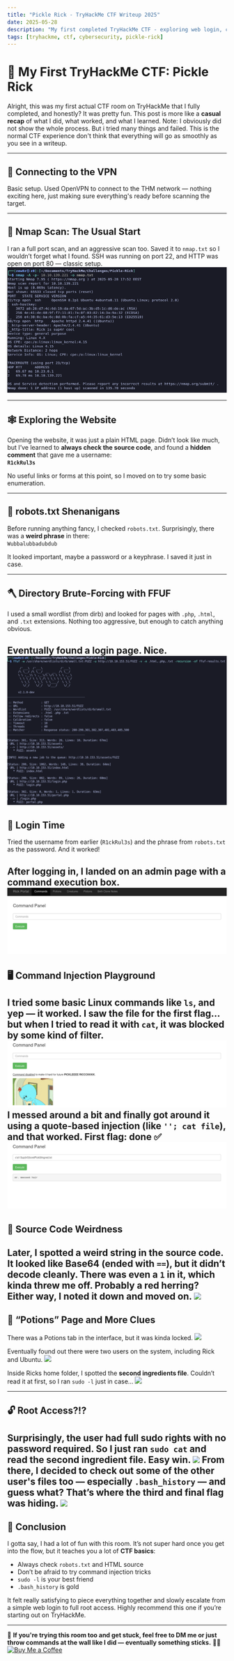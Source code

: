 ```yaml
---
title: "Pickle Rick - TryHackMe CTF Writeup 2025"
date: 2025-05-28
description: "My first completed TryHackMe CTF - exploring web login, command injection, and privilege escalation."
tags: [tryhackme, ctf, cybersecurity, pickle-rick]
---
```


# 🧠 My First TryHackMe CTF: Pickle Rick

Alright, this was my first actual CTF room on TryHackMe that I fully completed, and honestly? It was pretty fun. This post is more like a **casual recap** of what I did, what worked, and what I learned. 
Note: I obviously did not show the whole process. But i tried many things and failed. This is the normal CTF experience don't think that everything will go as smoothly as you see in a writeup.

---

## 🔌 Connecting to the VPN

Basic setup. Used OpenVPN to connect to the THM network — nothing exciting here, just making sure everything's ready before scanning the target.

---

## 🔎 Nmap Scan: The Usual Start

I ran a full port scan, and an aggressive scan too. Saved it to `nmap.txt` so I wouldn’t forget what I found. SSH was running on port 22, and HTTP was open on port 80 — classic setup.
![](/assets/img/pickle-rick/nmap.png)

---

## 🕸️ Exploring the Website

Opening the website, it was just a plain HTML page. Didn’t look like much, but I’ve learned to **always check the source code**, and  found a **hidden comment** that gave me a username:  
**`R1ckRul3s`**

No useful links or forms at this point, so I moved on to try some basic enumeration.

---

## 🤖 robots.txt Shenanigans

Before running anything fancy, I checked `robots.txt`. Surprisingly, there was a **weird phrase** in there:  
`Wubbalubbadubdub`

It looked important, maybe a password or a keyphrase. I saved it just in case.

---

## 🪓 Directory Brute-Forcing with FFUF

I used a small wordlist (from dirb) and looked for pages with `.php`, `.html`, and `.txt` extensions. Nothing too aggressive, but enough to catch anything obvious.

Eventually found a **login page**. Nice.
![](/assets/img/pickle-rick/ffuf-dir.png)
---

## 🔐 Login Time

Tried the username from earlier (`R1ckRul3s`) and the phrase from `robots.txt` as the password. And it worked!  

After logging in, I landed on an admin page with a **command execution box**.
![](/assets/img/pickle-rick/command-page.png)
---

## 🖥️ Command Injection Playground

I tried some basic Linux commands like `ls`, and yep — it worked. I saw the file for the first flag... but when I tried to read it with `cat`, it was blocked by some kind of filter.
![](/assets/img/pickle-rick/filter.png)
I messed around a bit and finally got around it using a **quote-based injection** (like `''; cat file`), and that worked. First flag: done ✅
![](/assets/img/pickle-rick/bypass.png)
---

## 🧪 Source Code Weirdness

Later, I spotted a weird string in the source code. It looked like Base64 (ended with `==`), but it didn’t decode cleanly. There was even a `1` in it, which kinda threw me off. Probably a red herring? Either way, I noted it down and moved on.
![](/assets/img/binary.png)
---

## 🧬 “Potions” Page and More Clues

There was a Potions tab in the interface, but it was kinda locked.
![](/assets/img/not-allowed.png)

Eventually found out there were two users on the system, including Rick and Ubuntu.
![](/assets/img/users.png)

Inside Ricks home folder, I spotted the **second ingredients file**. Couldn’t read it at first, so I ran `sudo -l` just in case…
![](/assets/img/sudo.png)

---

## 🔓 Root Access?!?

Surprisingly, the user had **full sudo rights** with no password required. So I just ran `sudo cat` and read the second ingredient file. Easy win.
![](/assets/img/sudo-cat.png)
From there, I decided to check out some of the other user's files too — especially `.bash_history` — and guess what? That’s where the **third and final flag** was hiding.
![](/assets/img/history.png)
---

## 🎉 Conclusion

I gotta say, I had a lot of fun with this room. It’s not super hard once you get into the flow, but it teaches you a lot of **CTF basics**:

- Always check `robots.txt` and HTML source
- Don’t be afraid to try command injection tricks
- `sudo -l` is your best friend
- `.bash_history` is gold

It felt really satisfying to piece everything together and slowly escalate from a simple web login to full root access. Highly recommend this one if you’re starting out on TryHackMe.

---

💬 **If you're trying this room too and get stuck, feel free to DM me or just throw commands at the wall like I did — eventually something sticks.** 🧠🔥
[![Buy Me a Coffee](https://ko-fi.com/img/githubbutton_sm.svg)](https://ko-fi.com/zew0z)
